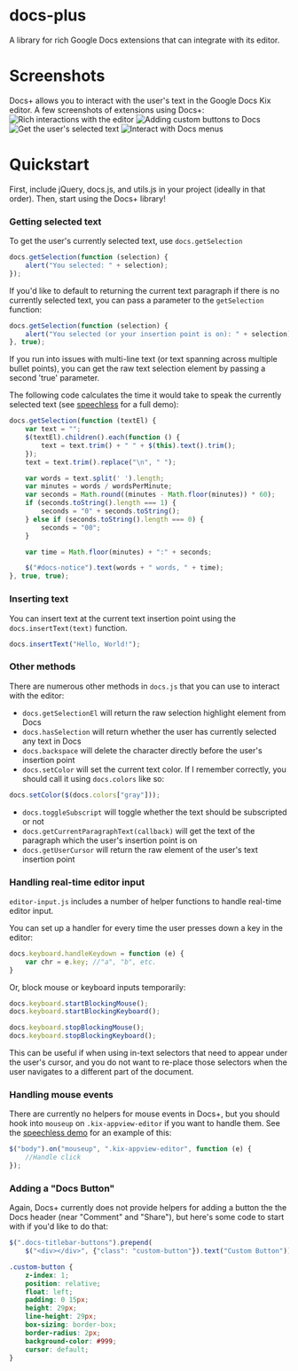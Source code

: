 # docs-plus
A library for rich Google Docs extensions that can integrate with its editor.

# Screenshots
Docs+ allows you to interact with the user's text in the Google Docs Kix editor. A few screenshots of extensions using Docs+:
![Rich interactions with the editor](screenshots/actionselector.jpg)
![Adding custom buttons to Docs](screenshots/actionbutton.jpg)
![Get the user's selected text](screenshots/speechless.jpg)
![Interact with Docs menus](screenshots/rightclick.jpg)

# Quickstart
First, include jQuery, docs.js, and utils.js in your project (ideally in that order). Then, start using the Docs+ library!

### Getting selected text
To get the user's currently selected text, use ``docs.getSelection``

```javascript
docs.getSelection(function (selection) {
    alert("You selected: " + selection);
});
```

If you'd like to default to returning the current text paragraph if there is no currently selected text, you can pass a parameter to the ``getSelection`` function:

```javascript
docs.getSelection(function (selection) {
    alert("You selected (or your insertion point is on): " + selection);
}, true);
```

If you run into issues with multi-line text (or text spanning across multiple bullet points), you can get the raw text selection element by passing a second 'true' parameter.

The following code calculates the time it would take to speak the currently selected text (see [speechless](https://github.com/matthewsot/speechless) for a full demo):

```javascript
docs.getSelection(function (textEl) {
    var text = "";
    $(textEl).children().each(function () {
        text = text.trim() + " " + $(this).text().trim();
    });
    text = text.trim().replace("\n", " ");

    var words = text.split(' ').length;
    var minutes = words / wordsPerMinute;
    var seconds = Math.round((minutes - Math.floor(minutes)) * 60);
    if (seconds.toString().length === 1) {
        seconds = "0" + seconds.toString();
    } else if (seconds.toString().length === 0) {
        seconds = "00";
    }

    var time = Math.floor(minutes) + ":" + seconds;

    $("#docs-notice").text(words + " words, " + time);
}, true, true);
```

### Inserting text
You can insert text at the current text insertion point using the ``docs.insertText(text)`` function.

```javascript
docs.insertText("Hello, World!");
```

### Other methods
There are numerous other methods in ``docs.js`` that you can use to interact with the editor:
* ``docs.getSelectionEl`` will return the raw selection highlight element from Docs
* ``docs.hasSelection`` will return whether the user has currently selected any text in Docs
* ``docs.backspace`` will delete the character directly before the user's insertion point
* ``docs.setColor`` will set the current text color. If I remember correctly, you should call it using ``docs.colors`` like so:
```javascript
docs.setColor($(docs.colors["gray"]));
```
* ``docs.toggleSubscript`` will toggle whether the text should be subscripted or not
* ``docs.getCurrentParagraphText(callback)`` will get the text of the paragraph which the user's insertion point is on
* ``docs.getUserCursor`` will return the raw element of the user's text insertion point

### Handling real-time editor input
``editor-input.js`` includes a number of helper functions to handle real-time editor input.

You can set up a handler for every time the user presses down a key in the editor:
```javascript
docs.keyboard.handleKeydown = function (e) {
    var chr = e.key; //"a", "b", etc.
}
```

Or, block mouse or keyboard inputs temporarily:
```javascript
docs.keyboard.startBlockingMouse();
docs.keyboard.startBlockingKeyboard();

docs.keyboard.stopBlockingMouse();
docs.keyboard.stopBlockingKeyboard();
```

This can be useful if when using in-text selectors that need to appear under the user's cursor, and you do not want to re-place those selectors when the user navigates to a different part of the document.

### Handling mouse events
There are currently no helpers for mouse events in Docs+, but you should hook into ``mouseup`` on ``.kix-appview-editor`` if you want to handle them. See the [speechless demo](https://github.com/matthewsot/speechless) for an example of this:

```javascript
$("body").on("mouseup", ".kix-appview-editor", function (e) {
    //Handle click
});
```

### Adding a "Docs Button"
Again, Docs+ currently does not provide helpers for adding a button the the Docs header (near "Comment" and "Share"), but here's some code to start with if you'd like to do that:

```javascript
$(".docs-titlebar-buttons").prepend(
    $("<div></div>", {"class": "custom-button"}).text("Custom Button"));
```

```css
.custom-button {
    z-index: 1;
    position: relative;
    float: left;
    padding: 0 15px;
    height: 29px;
    line-height: 29px;
    box-sizing: border-box;
    border-radius: 2px;
    background-color: #999;
    cursor: default;
}
```
